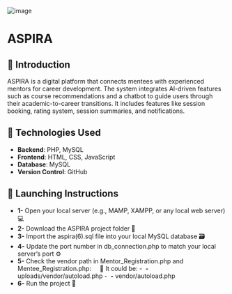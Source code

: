 ![image](https://github.com/user-attachments/assets/c94f3fb0-8eec-4d8c-b4a8-20a9b7de60c0) 
# ASPIRA 

## 🎯 Introduction
ASPIRA is a digital platform that connects mentees with experienced mentors for career development. The system integrates AI-driven features such as course recommendations and a chatbot to guide users through their academic-to-career transitions. It includes features like session booking, rating system, session summaries, and notifications.


## 🔧 Technologies Used
- **Backend**: PHP, MySQL
- **Frontend**: HTML, CSS, JavaScript 
- **Database**: MySQL 
- **Version Control**: GitHub


## 🚀 Launching Instructions
- **1-** Open your local server (e.g., MAMP, XAMPP, or any local web server) 💻
- **2-** Download the ASPIRA project folder 📂
- **3-** Import the aspira(6).sql file into your local MySQL database 🗃️
- **4-** Update the port number in db_connection.php to match your local server’s port ⚙️
- **5-** Check the vendor path in Mentor_Registration.php and Mentee_Registration.php:
    📌 It could be:
-  **-** uploads/vendor/autoload.php
-  **-** vendor/autoload.php
- **6-** Run the project 🚀
